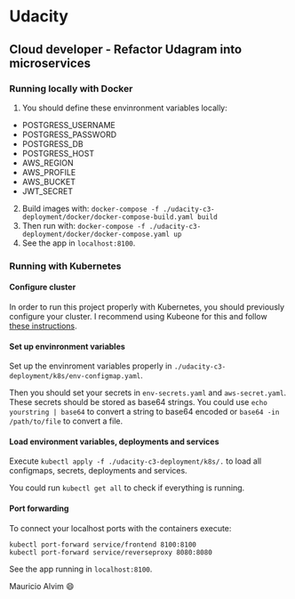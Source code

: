 # Udacity
## Cloud developer - Refactor Udagram into microservices

### Running locally with Docker

1. You should define these envinronment variables locally:
  - POSTGRESS_USERNAME
  - POSTGRESS_PASSWORD
  - POSTGRESS_DB
  - POSTGRESS_HOST
  - AWS_REGION
  - AWS_PROFILE
  - AWS_BUCKET
  - JWT_SECRET

2. Build images with:
`docker-compose -f ./udacity-c3-deployment/docker/docker-compose-build.yaml build`
3. Then run with:
`docker-compose -f ./udacity-c3-deployment/docker/docker-compose.yaml up`
4. See the app in `localhost:8100`.

### Running with Kubernetes

#### Configure cluster

In order to run this project properly with Kubernetes, you should previously configure your
cluster. I recommend using Kubeone for this and follow [these instructions](https://github.com/kubermatic/kubeone/blob/master/docs/quickstart-aws.md).

#### Set up envinronment variables

Set up the envinroment variables properly in
`./udacity-c3-deployment/k8s/env-configmap.yaml`.

Then you should set your secrets in `env-secrets.yaml` and `aws-secret.yaml`.
These secrets should be stored as base64 strings. You could use `echo yourstring | base64` to
convert a string to base64 encoded or `base64 -in /path/to/file` to convert a file.

#### Load environment variables, deployments and services

Execute `kubectl apply -f ./udacity-c3-deployment/k8s/.` to load all configmaps, secrets,
deployments and services.

You could run `kubectl get all` to check if everything is running.

#### Port forwarding

To connect your localhost ports with the containers execute:
```
kubectl port-forward service/frontend 8100:8100
kubectl port-forward service/reverseproxy 8080:8080
```

See the app running in `localhost:8100`.

Mauricio Alvim :smile: